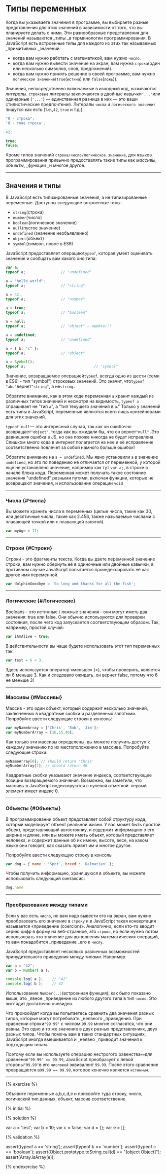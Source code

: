 # Типы переменных

Когда вы указываете значения в программе, вы выбираете разные представления для этих значений в зависимости от того, что вы планируете делать с ними. Эти разнообразные представления для значений называются _типы _в терминологии программирования. В JavaScript есть встроенные типы для каждого из этих так называемых _примитивных _значений:

* когда вам нужно работать с математикой, вам нужно `число`.
* когда вам нужно вывести значение на экран, вам нужна `строка`\(один или несколько символов, слов, предложений\).
* когда вам нужно принять решение в своей программе, вам нужно `логическое значение`\(`true`\(`истина`\) или `false`\(`ложь`\)\).

Значения, непосредственно включаемые в исходный код, называются _литералы_. `строковые` литералы заключаются в двойные кавычки`"..."`или одинарные \(`'...'`\) — единственная разница в них — это ваши стилистические предпочтения. Литералы `числа` и `логического значения` пишутся как есть \(т.е.,`42`, `true` и т.д.\).

```js
"Я - строка";
'Я - тоже строка';

42;

true;
false;
```

Кроме типов значений `строка/число/логическое значение`, для языков программирования привычно предоставлять такие типы как _массивы_, _объекты_, _функции _и многое другое.

---

## Значения и типы

В JavaScript есть типизированные значения, а не типизированные переменные. Доступны следующие встроенные типы:

* `string`\(строка\)
* `number`\(число\)
* `boolean`\(логическое значение\)
* `null`\(пустое значение\)
* `undefined` \(значение необъявленно\)
* `object`\(объект\)
* `symbol`\(символ, новое в ES6\)

JavaScript предоставляет операцию`typeof`, которая умеет оценивать значение и сообщать вам какого оно типа:

```js
var a;
typeof a;                // "undefined"

a = "hello world";
typeof a;                // "string"

a = 42;
typeof a;                // "number"

a = true;
typeof a;                // "boolean"

a = null;
typeof a;                // "object" — ошибка!!!

a = undefined;
typeof a;                // "undefined"

a = { b: "c" };
typeof a;                // "object"

a = Symbol();
typeof a;                               // "symbol"
```

Значение, возвращаемое операцией`typeof`, всегда одно из шести \(семи в ES6! - тип "symbol"\) строковых значений. Это значит, что`typeof "abc"`вернет`"string"`, а не`string.`

Обратите внимание, как в этом коде переменная `a` хранит каждый из различных типов значений и несмотря на видимость, `typeof a` спрашивает не "тип `a`", а "тип текущего значения в `a`." Только у значений есть типы в JavaScript, переменные являются всего лишь контейнерами для этих значений.

`typeof null`— это интересный случай, так как он ошибочно возвращает`"object"`, тогда как вы ожидали бы, что он вернет`"null".`Это давнишняя ошибка в JS, но она похоже никогда не будет исправлена. Слишком много кода в интернет полагается на нее и её исправление соответственно повлечет за собой намного больше ошибок!

Обратите внимание на `a = undefined`. Мы явно установили `a` в значение `undefined`, но это по поведению не отличается от переменной, у которой еще не установлено значение, например как тут `var a;`, в строке в начале блока кода. Переменная может получать такое состояние значения "undefined" разными путями, включая функции, которые не возвращают значения, и использование операции `void`

---

### Числа {#Числа}

Вы можете хранить числа в переменных \(целые числа, такие как 30, или десятичные числа, такие как 2.456, также называемые числами с плавающей точкой или с плавающей запятой\).

```js
var myAge = 17;
```

---

### Строки {#Строки}

Строки - это фрагменты текста. Когда вы даете переменной значение строки, вам нужно обернуть её в одиночные или двойные кавычки, в противном случае JavaScript попытается проиндексировать её как другое имя переменной.

```js
var dolphinGoodbye = 'So long and thanks for all the fish';
```

---

### Логические {#Логические}

Booleans - это истинные / ложные значения - они могут иметь два значения: true или false. Они обычно используются для проверки состояния, после чего код запускается соответствующим образом. Так, например, простой случай:

```js
var iAmAlive = true;
```

В действительности вы чаще будете использовать этот тип переменных так:

```js
var test = 6 < 3;
```

Здесь используется оператор «меньше» \(&lt;\), чтобы проверить, является ли 6 меньше 3. Как и следовало ожидать, он вернет false, потому что 6 не меньше 3!

---

### Массивы {#Массивы}

Массив - это один объект, который содержит несколько значений, заключенных в квадратные скобки и разделенных запятыми. Попробуйте ввести следующие строки в консоль:

```js
var myNameArray = ['Chris', 'Bob', 'Jim'];
var myNumberArray = [10,15,40];
```

Как только эти массивы определены, вы можете получить доступ к каждому значению по их местоположению в массиве. Попробуйте следующие строки:

```js
myNameArray[0]; // should return 'Chris'
myNumberArray[2]; // should return 40
```

Квадратные скобки указывают значение индекса, соответствующее позиции возвращаемого значения. Возможно, вы заметили, что массивы в JavaScript индексируются с нулевой отметкой: первый элемент имеет индекс 0.

---

### Объекты {#Объекты}

В программировании объект представляет собой структуру кода, который моделирует объект реальной жизни. У вас может быть простой объект, представляющий автостоянку, и содержит информацию о его ширине и длине, или вы можете иметь объект, который представляет человека, и содержит данные об их имени, высоте, весе, на каком языке они говорят, как сказать привет им и многое другое.

Попробуйте ввести следующую строку в консоль

```js
var dog = { name : 'Spot', breed : 'Dalmatian' };
```

Чтобы получить информацию, хранящуюся в объекте, вы можете использовать следующий синтаксис:

```js
dog.name
```

---

### Преобразование между типами

Если у вас есть `число`, но вам надо вывести его на экран, вам нужно преобразовать его значение в `строку` и в JavaScript такая конвертация называется «приведение \(coercion\)». Аналогично, если кто-то вводит серию цифр в форму на веб-странице, это `строка`, но если нужно потом использовать это значение для выполнения математических операций, то вам понадобится _приведение _его к `числу`.

JavaScript предоставляет несколько различных возможностей принудительного приведения между _типами_. Например:

```js
var a = "42";
var b = Number( a );

console.log( a );    // "42"
console.log( b );    // 42
```

Использование `Number(..)`\(встроенная функция\), как было показано выше, это _явное _приведение из любого другого типа в тип `число`. Это выглядит достаточно очевидно.

Что произойдет когда вы попытаетесь сравнить два значения разных типов, которые могут потребовать _неявного _приведения. При сравнении строки`"99.99"` с числом `99.99` многие согласятся, что они равны. Это одно и то же значение в двух разных представлениях, двух разных _типов_. Чтобы помочь вам в таких стандартных ситуациях, JavaScript иногда вмешивается и _неявно _приводит значения к подходящим типам.

Поэтому если вы используете операцию нестрогого равенства`==`для сравнения`"99.99" == 99.99`, JavaScript преобразует с левой стороны`"99.99"`в его `числовой` эквивалент `99.99`. После этого сравнение превращается в`99.99 == 99.99`, которое конечно является `истинным`.

---

{% exercise %}



Объявите переменные a,b,c,d,e и присвойте туда строку, число, логический тип данных, объект, массив соответственно.

{% initial %}


{% solution %}

var a = 'test';
var b = 10;
var c = false;
var d = {};
var e = [];



{% validation %}



assert(typeof a == 'string');
assert(typeof b == 'number');
assert(typeof c == 'boolean');
assert(Object.prototype.toString.call(d) == "[object Object]");
assert(Array.isArray(e));




{% endexercise %}



